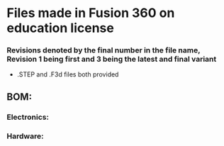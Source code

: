 
# Files made in Fusion 360 on education license
### Revisions denoted by the final number in the file name, Revision 1 being first and 3 being the latest and final variant
  - .STEP and .F3d files both provided

## BOM:
### Electronics:

### Hardware:

